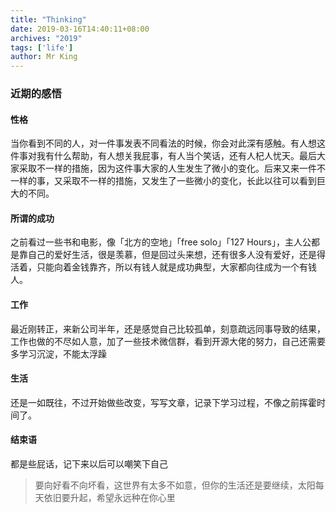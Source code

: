 ```yaml
---
title: "Thinking"
date: 2019-03-16T14:40:11+08:00
archives: "2019"
tags: ['life']
author: Mr King
---
```


### 近期的感悟

#### 性格

当你看到不同的人，对一件事发表不同看法的时候，你会对此深有感触。有人想这件事对我有什么帮助，有人想关我屁事，有人当个笑话，还有人杞人忧天。最后大家采取不一样的措施，因为这件事大家的人生发生了微小的变化。后来又来一件不一样的事，又采取不一样的措施，又发生了一些微小的变化，长此以往可以看到巨大的不同。

#### 所谓的成功

之前看过一些书和电影，像「北方的空地」「free solo」「127 Hours」，主人公都是靠自己的爱好生活，很是羡慕，但是回过头来想，还有很多人没有爱好，还是得活着，只能向着金钱靠齐，所以有钱人就是成功典型，大家都向往成为一个有钱人。

#### 工作

最近刚转正，来新公司半年，还是感觉自己比较孤单，刻意疏远同事导致的结果，工作也做的不尽如人意，加了一些技术微信群，看到开源大佬的努力，自己还需要多学习沉淀，不能太浮躁

#### 生活

还是一如既往，不过开始做些改变，写写文章，记录下学习过程，不像之前挥霍时间了。

#### 结束语

都是些屁话，记下来以后可以嘲笑下自己

> 要向好看不向坏看，这世界有太多不如意，但你的生活还是要继续，太阳每天依旧要升起，希望永远种在你心里